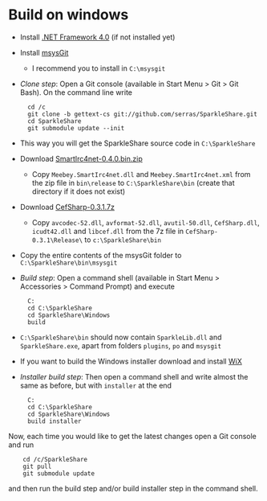# Build on windows

* Install [.NET Framework 4.0](http://www.microsoft.com/download/en/details.aspx?id=17851) (if not installed yet)

* Install [msysGit](http://code.google.com/p/msysgit/downloads/detail?name=Git-1.7.8-preview20111206.exe)
  *  I recommend you to install in `C:\msysgit`

* _Clone step_: Open a Git console (available in Start Menu > Git > Git Bash). On the command line write

        cd /c
        git clone -b gettext-cs git://github.com/serras/SparkleShare.git
        cd SparkleShare
        git submodule update --init

* This way you will get the SparkleShare source code in `C:\SparkleShare`

* Download [SmartIrc4net-0.4.0.bin.zip](http://sourceforge.net/projects/smartirc4net/files/SmartIrc4net/0.4.0/SmartIrc4net-0.4.0.bin.zip/download)
  * Copy `Meebey.SmartIrc4net.dll` and `Meebey.SmartIrc4net.xml` from the zip file in `bin\release` to `C:\SparkleShare\bin` (create that directory if it does not exist)

* Download [CefSharp-0.3.1.7z](https://github.com/downloads/chillitom/CefSharp/CefSharp-0.3.1.7z)
  * Copy `avcodec-52.dll`, `avformat-52.dll`, `avutil-50.dll`, `CefSharp.dll`, `icudt42.dll` and `libcef.dll` from the 7z file in `CefSharp-0.3.1\Release\` to `c:\SparkleShare\bin`

* Copy the entire contents of the msysGit folder to `C:\SparkleShare\bin\msysgit`

* _Build step_: Open a command shell (available in Start Menu > Accessories > Command Prompt) and execute

        C:
        cd C:\SparkleShare
        cd SparkleShare\Windows
        build

* `C:\SparkleShare\bin` should now contain `SparkleLib.dll` and `SparkleShare.exe`, apart from folders `plugins`, `po` and `msysgit`

* If you want to build the Windows installer download and install [WiX](http://wix.sourceforge.net/)

* _Installer build step_: Then open a command shell and write almost the same as before, but with `installer` at the end

        C:
        cd C:\SparkleShare
        cd SparkleShare\Windows
        build installer

Now, each time you would like to get the latest changes open a Git console and run

        cd /c/SparkleShare
        git pull
        git submodule update

and then run the build step and/or build installer step in the command shell.
